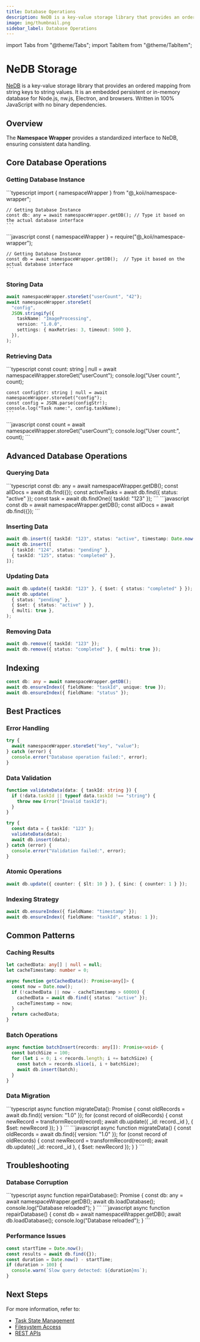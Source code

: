 ```yaml
---
title: Database Operations
description: NeDB is a key-value storage library that provides an ordered mapping from string keys to string values.
image: img/thumbnail.png
sidebar_label: Database Operations
---
```


import Tabs from "@theme/Tabs";
import TabItem from "@theme/TabItem";

# NeDB Storage

[NeDB](https://www.npmjs.com/package/nedb) is a key-value storage library that provides an ordered mapping from string keys to string values. It is an embedded persistent or in-memory database for Node.js, nw.js, Electron, and browsers. Written in 100% JavaScript with no binary dependencies.

## Overview

The **Namespace Wrapper** provides a standardized interface to NeDB, ensuring consistent data handling.

## Core Database Operations

### Getting Database Instance

<Tabs>
  <TabItem value="typescript" label="TypeScript">
    ```typescript
    import { namespaceWrapper } from "@_koii/namespace-wrapper";

    // Getting Database Instance
    const db: any = await namespaceWrapper.getDB(); // Type it based on the actual database interface
    ```

  </TabItem>
  <TabItem value="javascript" label="JavaScript">
    ```javascript
    const { namespaceWrapper } = require("@_koii/namespace-wrapper");

    // Getting Database Instance
    const db = await namespaceWrapper.getDB();  // Type it based on the actual database interface
    ```

  </TabItem>
</Tabs>

### Storing Data

```typescript title="TypeScript"
await namespaceWrapper.storeSet("userCount", "42");
await namespaceWrapper.storeSet(
  "config",
  JSON.stringify({
    taskName: "ImageProcessing",
    version: "1.0.0",
    settings: { maxRetries: 3, timeout: 5000 },
  }),
);
```

### Retrieving Data

<Tabs>
<TabItem value="typescript" label="TypeScript">
    ```typescript
    const count: string | null = await namespaceWrapper.storeGet("userCount");
    console.log("User count:", count);

    const configStr: string | null = await namespaceWrapper.storeGet("config");
    const config = JSON.parse(configStr!);
    console.log("Task name:", config.taskName);
    ```

  </TabItem>
  <TabItem value="javascript" label="JavaScript">
    ```javascript
    const count = await namespaceWrapper.storeGet("userCount");
    console.log("User count:", count);
    ```
  </TabItem>
</Tabs>

## Advanced Database Operations

### Querying Data

<Tabs>
  <TabItem value="typescript" label="TypeScript">
      ```typescript
      const db: any = await namespaceWrapper.getDB();
      const allDocs = await db.find({});
      const activeTasks = await db.find({ status: "active" });
      const task = await db.findOne({ taskId: "123" });
      ```
    </TabItem>
  <TabItem value="javascript" label="JavaScript">
    ```javascript
    const db = await namespaceWrapper.getDB();
    const allDocs = await db.find({});
    ```
  </TabItem>
</Tabs>

### Inserting Data

```typescript
await db.insert({ taskId: "123", status: "active", timestamp: Date.now() });
await db.insert([
  { taskId: "124", status: "pending" },
  { taskId: "125", status: "completed" },
]);
```

### Updating Data

```typescript
await db.update({ taskId: "123" }, { $set: { status: "completed" } });
await db.update(
  { status: "pending" },
  { $set: { status: "active" } },
  { multi: true },
);
```

### Removing Data

```typescript
await db.remove({ taskId: "123" });
await db.remove({ status: "completed" }, { multi: true });
```

## Indexing

```typescript
const db: any = await namespaceWrapper.getDB();
await db.ensureIndex({ fieldName: "taskId", unique: true });
await db.ensureIndex({ fieldName: "status" });
```

## Best Practices

### Error Handling

```typescript
try {
  await namespaceWrapper.storeSet("key", "value");
} catch (error) {
  console.error("Database operation failed:", error);
}
```

### Data Validation

```typescript
function validateData(data: { taskId: string }) {
  if (!data.taskId || typeof data.taskId !== "string") {
    throw new Error("Invalid taskId");
  }
}

try {
  const data = { taskId: "123" };
  validateData(data);
  await db.insert(data);
} catch (error) {
  console.error("Validation failed:", error);
}
```

### Atomic Operations

```typescript
await db.update({ counter: { $lt: 10 } }, { $inc: { counter: 1 } });
```

### Indexing Strategy

```typescript
await db.ensureIndex({ fieldName: "timestamp" });
await db.ensureIndex({ fieldName: "taskId", status: 1 });
```

## Common Patterns

### Caching Results

```typescript
let cachedData: any[] | null = null;
let cacheTimestamp: number = 0;

async function getCachedData(): Promise<any[]> {
  const now = Date.now();
  if (!cachedData || now - cacheTimestamp > 60000) {
    cachedData = await db.find({ status: "active" });
    cacheTimestamp = now;
  }
  return cachedData;
}
```

### Batch Operations

```typescript
async function batchInsert(records: any[]): Promise<void> {
  const batchSize = 100;
  for (let i = 0; i < records.length; i += batchSize) {
    const batch = records.slice(i, i + batchSize);
    await db.insert(batch);
  }
}
```

### Data Migration

<Tabs>
  <TabItem value="typescript" label="TypeScript">
    ```typescript
    async function migrateData(): Promise<void> {
      const oldRecords = await db.find({ version: "1.0" });
      for (const record of oldRecords) {
        const newRecord = transformRecord(record);
        await db.update({ _id: record._id }, { $set: newRecord });
      }
    }
    ```
  </TabItem>    
  <TabItem value="javascript" label="JavaScript">
    ```javascript
    async function migrateData() {
      const oldRecords = await db.find({ version: "1.0" });
      for (const record of oldRecords) {
        const newRecord = transformRecord(record);
        await db.update({ _id: record._id }, { $set: newRecord });
      }
    }
    ```
  </TabItem>
</Tabs>

## Troubleshooting

### Database Corruption

<Tabs>
  <TabItem value="typescript" label="TypeScript">
      ```typescript
      async function repairDatabase(): Promise<void> {
        const db: any = await namespaceWrapper.getDB();
        await db.loadDatabase();
        console.log("Database reloaded");
      }
      ```
    </TabItem>
  <TabItem value="javascript" label="JavaScript">
    ```javascript
    async function repairDatabase() {
      const db = await namespaceWrapper.getDB();
      await db.loadDatabase();
      console.log("Database reloaded");
    }
    ```
  </TabItem>
</Tabs>

### Performance Issues

```typescript
const startTime = Date.now();
const results = await db.find({});
const duration = Date.now() - startTime;
if (duration > 100) {
  console.warn(`Slow query detected: ${duration}ms`);
}
```

## Next Steps

For more information, refer to:

- [Task State Management](./task-state.md)
- [Filesystem Access](./filesystem-access.md)
- [REST APIs](./rest-apis.md)
